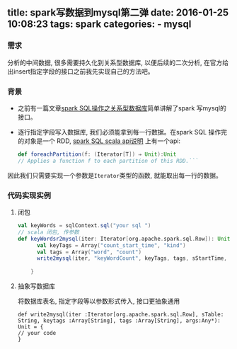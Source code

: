 title: spark写数据到mysql第二弹
date: 2016-01-25 10:08:23
tags: spark
categories:
	- mysql
---

### 需求
分析的中间数据, 很多需要持久化到关系型数据库, 以便后续的二次分析, 在官方给出insert指定字段的接口之前我先实现自己的方法吧。

<!--more-->

### 背景
* 之前有一篇文章[spark SQL操作之关系型数据库](http://m2shad0w.com/2015/12/28/spark002/)简单讲解了spark 写mysql的接口。

* 逐行指定字段写入数据库, 我们必须能拿到每一行数据。在spark SQL 操作完的对象是一个 RDD, [spark SQL scala api说明](http://spark.apache.org/docs/latest/api/scala/index.html#org.apache.spark.rdd.RDD) 上有一个api:
	```scala
	def foreachPartition(f: (Iterator[T]) ⇒ Unit):Unit
	// Applies a function f to each partition of this RDD.```

因此我们只需要实现一个参数是`Iterator`类型的函数, 就能取出每一行的数据。

### 代码实现实例
1. 闭包

	```scala
	val keyWords = sqlContext.sql("your sql ")
	// scala 闭包, 传参数
	def keyWordsr2mysql(iter: Iterator[org.apache.spark.sql.Row]): Unit = {
	      val keyTags = Array("count_start_time", "kind")
	      val tags = Array("word", "count")
	      write2mysql(iter, "keyWordCount", keyTags, tags, sStartTime, kind)
	      
	    }
	```

2. 抽象写数据库
	
	将数据库表名, 指定字段等以参数形式传入, 接口更抽象通用
	```
	def write2mysql(iter :Iterator[org.apache.spark.sql.Row], sTable: String, keytags :Array[String], tags :Array[String], args:Any*): Unit = {
	// your code
	}
	```
